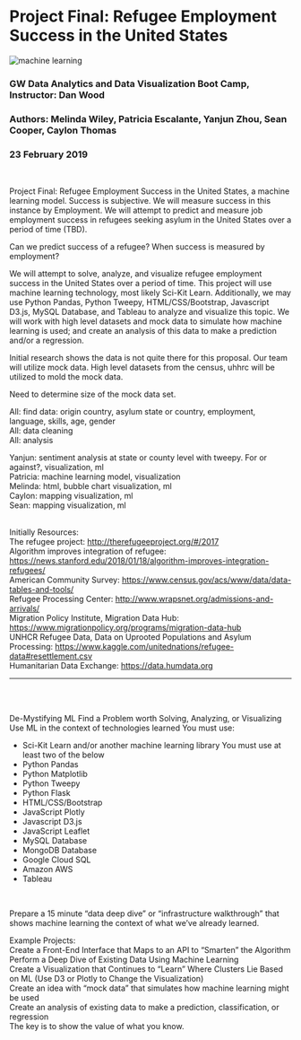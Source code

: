 # Project Final: Refugee Employment Success in the United States
![machine learning](https://user-images.githubusercontent.com/41865917/52597648-86178e80-2e21-11e9-8534-a108582ca2da.png)

### GW Data Analytics and Data Visualization Boot Camp, Instructor: Dan Wood
### Authors: Melinda Wiley, Patricia Escalante, Yanjun Zhou, Sean Cooper, Caylon Thomas
### 23 February 2019
<br>




Project Final: Refugee Employment Success in the United States, a machine learning model. Success is subjective. We will measure success in this instance by Employment. We will attempt to predict and measure job employment success in refugees seeking asylum in the United States over a period of time (TBD). <br>

Can we predict success of a refugee? When success is measured by employment? <br>

We will attempt to solve, analyze, and visualize refugee employment success in the United States over a period of time. This project will use machine learning technology, most likely Sci-Kit Learn. Additionally, we may use Python Pandas, Python Tweepy, HTML/CSS/Bootstrap, Javascript D3.js, MySQL Database, and Tableau to analyze and visualize this topic. We will work with high level datasets and mock data to simulate how machine learning is used; and create an analysis of this data to make a prediction and/or a regression. <br>

Initial research shows the data is not quite there for this proposal. Our team will utilize mock data. High level datasets from the census, uhhrc will be utilized to mold the mock data.<br>

Need to determine size of the mock data set. <br>

All: find data: origin country, asylum state or country, employment, language, skills, age, gender<br>
All: data cleaning<br>
All: analysis<br>

Yanjun: sentiment analysis at state or county level with tweepy. For or against?, visualization, ml<br>
Patricia: machine learning model, visualization<br>
Melinda: html, bubble chart visualization, ml<br>
Caylon: mapping visualization, ml<br>
Sean: mapping visualization, ml<br><br>

Initially Resources:  <br>
The refugee project: http://therefugeeproject.org/#/2017 <br>
Algorithm improves integration of refugee: https://news.stanford.edu/2018/01/18/algorithm-improves-integration-refugees/ <br>
American Community Survey: https://www.census.gov/acs/www/data/data-tables-and-tools/ <br>
Refugee Processing Center: http://www.wrapsnet.org/admissions-and-arrivals/<br>
Migration Policy Institute, Migration Data Hub: https://www.migrationpolicy.org/programs/migration-data-hub <br>
UNHCR Refugee Data, Data on Uprooted Populations and Asylum Processing: https://www.kaggle.com/unitednations/refugee-data#resettlement.csv <br>
Humanitarian Data Exchange: https://data.humdata.org <br>


_____________________________________________________________________________________________________________________
<br><br>

De-Mystifying ML
Find a Problem worth Solving, Analyzing, or Visualizing
Use ML in the context of technologies learned
You must use:
* Sci-Kit Learn and/or another machine learning library
You must use at least two of the below
* Python Pandas
* Python Matplotlib
* Python Tweepy
* Python Flask
* HTML/CSS/Bootstrap
* JavaScript Plotly
* Javascript D3.js
* JavaScript Leaflet
* MySQL Database
* MongoDB Database
* Google Cloud SQL
* Amazon AWS
* Tableau

<br>

Prepare a 15 minute “data deep dive” or “infrastructure walkthrough” that shows machine learning the context of what we’ve already learned.<br>

Example Projects:<br>
Create a Front-End Interface that Maps to an API to “Smarten” the Algorithm<br>
Perform a Deep Dive of Existing Data Using Machine Learning <br>
Create a Visualization that Continues to “Learn” Where Clusters Lie Based on ML (Use D3 or Plotly to Change the Visualization)<br>
Create an idea with “mock data” that simulates how machine learning might be used<br>
Create an analysis of existing data to make a prediction, classification, or regression<br>
The key is to show the value of what you know.<br>

